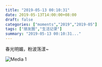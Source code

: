 ```yaml
---
title: "2019-05-13 00:10:31"
date: 2019-05-13T14:00:00+08:00
draft: false
categories: ["moments","2019","2019-05"]
tags: ["朋友圈","生活记录"]
summary: "2019-05-13 00:10:31..."
---
```


春光明媚，粉波荡漾~

![Media 1](/Moments/photos/2019-05-13/201905130010310.jpg)

